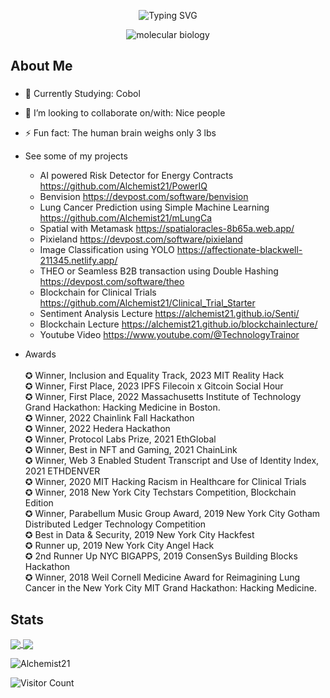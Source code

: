 <p align="center"><img src="https://readme-typing-svg.herokuapp.com?font=Fira+Code&pause=1000&color=9400D3&center=true&vCenter=true&width=435&lines=Hello;My+name+is+Alchemist21;I'm+a+Full+Stack+Web+Developer;with+a+penchant+for;Product+Development,;Community+Engagement;and+of+course+Poetry" alt="Typing SVG" />
</p>


<div align="center">
  <img src="https://i0.wp.com/www.artofthecell.com/wp-content/uploads/2014/10/Art-of-the-Cell-RNA-Polymerase.gif?ssl=1" alt="molecular biology" />
</div>

<h2 align="left">About Me</h2>

###

- 🌱 Currently Studying: Cobol

- 👯 I’m looking to collaborate on/with: Nice people
  
- ⚡ Fun fact: The human brain weighs only 3 lbs

- See some of my projects
    + AI powered Risk Detector for Energy Contracts    https://github.com/Alchemist21/PowerIQ
    + Benvision https://devpost.com/software/benvision
    + Lung Cancer Prediction using Simple Machine Learning https://github.com/Alchemist21/mLungCa
    + Spatial with Metamask https://spatialoracles-8b65a.web.app/
    + Pixieland https://devpost.com/software/pixieland
    + Image Classification using YOLO https://affectionate-blackwell-211345.netlify.app/
    + THEO or Seamless B2B transaction using Double Hashing https://devpost.com/software/theo
    + Blockchain for Clinical Trials https://github.com/Alchemist21/Clinical_Trial_Starter
    + Sentiment Analysis Lecture https://alchemist21.github.io/Senti/
    + Blockchain Lecture https://alchemist21.github.io/blockchainlecture/
    + Youtube Video https://www.youtube.com/@TechnologyTrainor

- Awards <br> <br>
    ✪ Winner, Inclusion and Equality Track, 2023 MIT Reality Hack <br>
    ✪ Winner, First Place, 2023 IPFS Filecoin x Gitcoin Social Hour <br>
    ✪ Winner, First Place, 2022 Massachusetts Institute of Technology Grand Hackathon: Hacking Medicine in Boston. <br>
    ✪ Winner, 2022 Chainlink Fall Hackathon <br>
    ✪ Winner, 2022 Hedera Hackathon <br>
    ✪ Winner, Protocol Labs Prize, 2021 EthGlobal <br>
    ✪ Winner, Best in NFT and Gaming, 2021 ChainLink <br>
    ✪ Winner, Web 3 Enabled Student Transcript and Use of Identity Index, 2021 ETHDENVER <br>
    ✪ Winner, 2020 MIT Hacking Racism in Healthcare for Clinical Trials <br>
    ✪ Winner, 2018 New York City Techstars Competition, Blockchain Edition <br>
    ✪ Winner, Parabellum Music Group Award, 2019 New York City Gotham Distributed Ledger Technology Competition <br>
    ✪ Best in Data & Security, 2019 New York City Hackfest <br>
    ✪ Runner up, 2019 New York City Angel Hack <br>
    ✪ 2nd Runner Up NYC BIGAPPS, 2019 ConsenSys Building Blocks Hackathon <br>
    ✪ Winner, 2018 Weil Cornell Medicine Award for Reimagining Lung Cancer in the New York City MIT Grand Hackathon: Hacking Medicine. <br>

###
<h2 align="left"> Stats </h2>

<a href="https://github.com/Alchemist21/github-readme-stats"><img align="center" src="https://github-readme-stats.vercel.app/api?username=Alchemist21&show_icons=true&theme=radical"> </a> 
<a href="https://github.com/Alchemist21/github-readme-stats"><img align="center" src="https://github-readme-stats.vercel.app/api/top-langs/?username=Alchemist21&layout=compact"> </a> 

<img src="https://komarev.com/ghpvc/?username=Alchemist21&label=Profile%20views&color=ce9927&style=flat" alt="Alchemist21" /> </p>
![Visitor Count](https://visitor-badge.laobi.icu/badge?page_id=Alchemist21.Alchemist21)

<!--
**Alchemist21/Alchemist21** is a ✨ _special_ ✨ repository because its `README.md` (this file) appears on your GitHub profile.

<img src="https://widgetbite.com/banner?title=Hello%20there&subtitle=&backgroundpalette=twilight&fontpalette=twilight&titletransform=skew&subtitletransform=skew" width=100% height=100%/>

Here are some ideas to get you started:

- 🔭 I’m currently working on ...
- 🌱 I’m currently learning ...
- 👯 I’m looking to collaborate on ...
- 🤔 I’m looking for help with ...
- 💬 Ask me about ...
- 📫 How to reach me: ...
- 😄 Pronouns: ...
- ⚡ Fun fact: ...
-->
